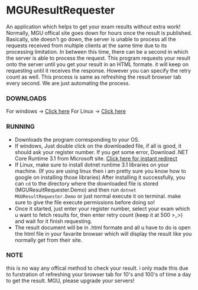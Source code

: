 # MGUResultRequester
An application which helps to get your exam results without extra work!
Normally, MGU offical site goes down for hours once the result is published. Basically, site doesn't go down, the server is unable to process all the requests received from multiple clients at the same time due to its processing limitation. In between this time, there can be a second in which the server is able to process the request.
This program requests your result onto the server until you get your result in an HTML formate. it will keep on requesting until it receives the response. However you can specify the retry count as well. This process is same as refreshing the result browser tab every second. We are just automating the process.

### DOWNLOADS
For windows -> [Click here](https://github.com/ArunPrakashG/MGResultRequester/releases/download/1.1.0.0/MGURequester.exe)
For Linux -> [Click here](https://github.com/ArunPrakashG/MGResultRequester/releases/download/1.1.0.0/MGURequester)

### RUNNING
* Downloads the program corresponding to your OS.
* If windows, Just double click on the downloaded file, if all is good, it should ask your register number. If you get some error, Download .NET Core Runtime 3.1 from Microsoft site. [Click here for instant redirect](https://dotnet.microsoft.com/download/dotnet/thank-you/runtime-desktop-3.1.13-windows-x64-installer)
* If Linux, make sure to install dotnet runtime 3.1 libraries on your machine. (If you are using linux then i am pretty sure you know how to google on installing those libraries)
After installing it successfully, you can `cd` to the directory where the downloaded file is stored (MGUResultRequester.Demo) and then run `dotnet MGUResultRequester.Demo` or just normal execute it on terminal. make sure to give the file execute permissions before doing so!
* Once it started, just enter your register number, select your exam which u want to fetch results for, then enter retry count (keep it at 500 >_>) and wait for it finish requesting.
* The result document will be in .html formate and all u have to do is open the html file in your favarite browser which will display the result like you normally get from their site.

### NOTE
this is no way any offical method to check your result. i only made this due to furstration of refreshing your browser tab for 10's and 100's of time a day to get the result.
MGU, please upgrade your servers!
 
